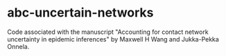 # abc-uncertain-networks

Code associated with the manuscript "Accounting for contact network uncertainty in epidemic inferences" by Maxwell H Wang and Jukka-Pekka Onnela.
